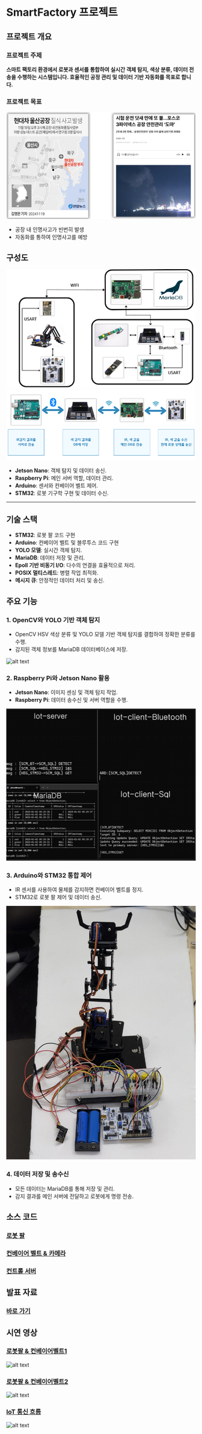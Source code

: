 # SmartFactory 프로젝트

## 프로젝트 개요

### 프로젝트 주제
**스마트 팩토리 환경에서 로봇과 센서를 통합하여 실시간 객체 탐지, 색상 분류, 데이터 전송을 수행하는 시스템입니다. 효율적인 공정 관리 및 데이터 기반 자동화를 목표로 합니다.**

### 프로젝트 목표
![alt text](img/프로젝트개요.png)
- 공장 내 인명사고가 빈번히 발생
- 자동화를 통하여 인명사고를 예방

## 구성도
![alt text](img/구성도.png)
![alt text](img/구성도2.png)
- **Jetson Nano**: 객체 탐지 및 데이터 송신.
- **Raspberry Pi**: 메인 서버 역할, 데이터 관리.
- **Arduino**: 센서와 컨베이어 벨트 제어.
- **STM32**: 로봇 기구학 구현 및 데이터 수신.

---

## 기술 스택

- **STM32**: 로봇 팔 코드 구현
- **Arduino**: 컨베이어 벨트 및 블루투스 코드 구현
- **YOLO 모델**: 실시간 객체 탐지.
- **MariaDB**: 데이터 저장 및 관리.
- **Epoll 기반 비동기 I/O**: 다수의 연결을 효율적으로 처리.
- **POSIX 멀티스레드**: 병렬 작업 최적화.
- **메시지 큐**: 안정적인 데이터 처리 및 송신.

## 주요 기능

### 1. OpenCV와 YOLO 기반 객체 탐지
- OpenCV HSV 색상 분류 및 YOLO 모델 기반 객체 탐지를 결합하여 정확한 분류를 수행.
- 감지된 객체 정보를 MariaDB 데이터베이스에 저장.

![alt text](<img/감지 영역.png>)
### 2. Raspberry Pi와 Jetson Nano 활용
- **Jetson Nano**: 이미지 센싱 및 객체 탐지 작업.
- **Raspberry Pi**: 데이터 송수신 및 서버 역할을 수행.

![img/클라이언트방식.png](img/클라이언트방식.png)

### 3. Arduino와 STM32 통합 제어
- IR 센서를 사용하여 물체를 감지하면 컨베이어 벨트를 정지.
- STM32로 로봇 팔 제어 및 데이터 송신.

![img/로봇팔2.jpg](img/로봇팔2.jpg)
### 4. 데이터 저장 및 송수신
- 모든 데이터는 MariaDB를 통해 저장 및 관리.
- 감지 결과를 메인 서버에 전달하고 로봇에게 명령 전송.


## 소스 코드

### [로봇 팔](Robot_arm)
### [컨베이어 벨트 & 카메라](conveyor)
### [컨트롤 서버](server)

## 발표 자료
### [바로 가기](Project_SmartFactory.pdf)

## 시연 영상

### [로봇팔 & 컨베이어벨트1](https://drive.google.com/file/d/1jCR7Uf6VYPLj5EQHHxeRxoe61p_12tU0/view?usp=sharing)
![alt text](video/작동영상1.gif)
### [로봇팔 & 컨베이어벨트2](https://drive.google.com/file/d/1w4grHQpeCaMg4fAdjgQY6EStmskDzxIA/view?usp=sharing)
![alt text](video/작동영상2.gif)
### [IoT 통신 흐름](https://drive.google.com/file/d/17waCxktosJ9V_y985C_oVpkVcpO-9b_F/view?usp=sharing)
![alt text](video/작동정리.gif)